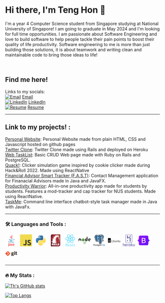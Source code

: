 # Hi there, I'm Teng Hon 👋

I'm a year 4 Computer Science student from Singapore studying at National University of Singapore! I am going to graduate in May 2024 and I'm looking for full time opportunities. I am passionate about Software Engineering and love to build software to help people tackle their pain points to boost their quality of life productivity. Software engineering to me is more than just building those solutions, it is about teamwork and writing clean and maintainable code to bring those ideas to life! 

<br>

## Find me here!
<!-- Actual text -->

Links to my socials:
<br>
[![Email][1.2]][1] [Email][1]
<br>
[![LinkedIn][2.2]][2] [LinkedIn][2]
<br>
[![Resume][3.2]][3] [Resume][3]

<!-- Icons -->

[1.2]: https://img.icons8.com/ios-glyphs/50/000000/gmail.png
[2.2]: https://img.icons8.com/material/50/000000/linkedin--v1.png (LinkedIn icon without padding)
[3.2]: https://img.icons8.com/ios/50/000000/open-resume.png

<!-- Links to your social media accounts -->

[1]: mailto:tenghonlau@gmail.com
[2]: https://www.linkedin.com/in/tenghonlau/
[3]: https://drive.google.com/file/d/10vrf3E60dyzbo2sNp7_ZY2SmmUW0NmPe/view?usp=sharing

---
## Link to my projects! :
[Personal Website](https://github.com/Th-429B/Th-429B.github.io): Personal Website made from plain HTML, CSS and Javascript hosted on github pages <br>
[Twitter Clone](https://github.com/Th-429B/Twitter-Clone): Twitter Clone made using Rails and deployed on Heroku <br>
[Web TaskList](https://github.com/Th-429B/task-list): Basic CRUD Web page made with Ruby on Rails and PostgreSQL. <br>
[Quack!](https://github.com/Th-429B/Quack): Clicker simulation game inspired by cookie clicker made during Hack&Roll 2022. Made using ReactNative<br>
[Financial Advisor Smart Tracker (F.A.S.T)](https://github.com/Th-429B/tp): Contact Management application for Finanacial Advisors made in Java and JavaFX. <br>
[Productivity Warrior](https://github.com/Th-429B/ProductivityWarrior): All-in-one productivity app made for students by students. Features a mod-tracker and cap tracker for NUS students. Made using ReactNative. <br>
[TaskMe](https://github.com/Th-429B/ip): Command line interface chatbot-style task manager made in Java with JavaFx.

---

### :hammer_and_wrench: Languages and Tools :
<div>
  <img src="https://github.com/devicons/devicon/blob/master/icons/java/java-original-wordmark.svg" title="Java" alt="Java" width="40" height="40"/>&nbsp;
  <img src="https://github.com/devicons/devicon/blob/master/icons/javascript/javascript-original.svg" title="JavaScript" alt="JavaScript" width="40" height="40"/>&nbsp;
  <img src="https://github.com/devicons/devicon/blob/master/icons/python/python-original.svg" title="Python" alt="Python" width="40" height="40"/>&nbsp;
  <img src="https://github.com/devicons/devicon/blob/master/icons/rails/rails-original-wordmark.svg" title="Rails" alt="Rails" width="40" height="40"/>&nbsp;
  <img src="https://github.com/devicons/devicon/blob/master/icons/react/react-original-wordmark.svg" title="React" alt="React" width="40" height="40"/>&nbsp;
  <img src="https://github.com/devicons/devicon/blob/master/icons/nodejs/nodejs-original-wordmark.svg" title="NodeJS" alt="NodeJS" width="40" height="40"/>&nbsp;
  <img src="https://github.com/devicons/devicon/blob/master/icons/postgresql/postgresql-original-wordmark.svg" title="Postgresql" alt="Postgresql" width="40" height="40"/>&nbsp;
  <img src="https://github.com/devicons/devicon/blob/master/icons/ubuntu/ubuntu-plain-wordmark.svg" title="Ubuntu" alt="Ubuntu" width="40" height="40"/>&nbsp;
  <img src="https://github.com/devicons/devicon/blob/master/icons/heroku/heroku-original-wordmark.svg" title="Heroku" alt="Heroku" width="40" height="40"/>&nbsp;
  <img src="https://github.com/devicons/devicon/blob/master/icons/bootstrap/bootstrap-original.svg" title="Bootstrap" alt="Bootstrap" width="40" height="40"/>&nbsp;  
  <img src="https://github.com/devicons/devicon/blob/master/icons/git/git-original-wordmark.svg" title="Git" alt="Git" width="40" height="40"/>&nbsp;

</div>

---

### :fire: My Stats :

[![Th's GitHub stats](https://github-readme-stats.vercel.app/api?username=Th-429B)](https://github.com/anuraghazra/github-readme-stats)

[![Top Langs](https://github-readme-stats.vercel.app/api/top-langs/?username=Th-429B&layout=compact)](https://github.com/anuraghazra/github-readme-stats)





<!--
**Th-429B/Th-429B** is a ✨ _special_ ✨ repository because its `README.md` (this file) appears on your GitHub profile.

Here are some ideas to get you started:

- 🔭 I’m currently working on ...
- 🌱 I’m currently learning ...
- 👯 I’m looking to collaborate on ...
- 🤔 I’m looking for help with ...
- 💬 Ask me about ...
- 📫 How to reach me: ...
- 😄 Pronouns: ...
- ⚡ Fun fact: ...
-->
